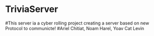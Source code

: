 # TriviaServer
#This server ia a cyber rolling project creating a server based on new Protocol to communicte!
#Ariel Chitiat, Noam Harel, Yoav Cat Levin
